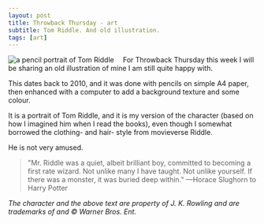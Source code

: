 ```yaml
---
layout: post
title: Throwback Thursday - art
subtitle: Tom Riddle. And old illustration.
tags: [art]
---
```


<img src="/img/18022016/tom.jpg" alt="a pencil portrait of Tom Riddle" align="left" style="PADDING-RIGHT: 15px"/> For Throwback Thursday this week I will be sharing an old illustration of mine I am still quite happy with.

This dates back to 2010, and it was done with pencils on simple A4 paper, then enhanced with a computer to add a background texture and some colour.

It is a portrait of Tom Riddle, and it is my version of the character (based on how I imagined him when I read the books), even though I somewhat borrowed the clothing- and hair- style from movieverse Riddle.

He is not very amused.







>"Mr. Riddle was a quiet, albeit brilliant boy, committed to becoming a first rate wizard. Not unlike many I have taught. Not unlike yourself. If there was a monster, it was buried deep within."
>—Horace Slughorn to Harry Potter

*The character and the above text are property of J. K. Rowling and are trademarks of and © Warner Bros. Ent.*